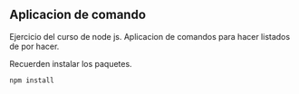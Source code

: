 ## Aplicacion de comando

Ejercicio del curso de node js. Aplicacion de comandos para hacer listados de por hacer.

Recuerden instalar los paquetes.

````
npm install 
````
